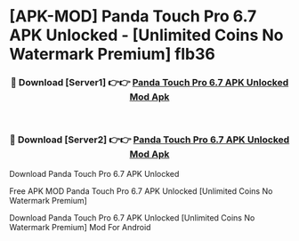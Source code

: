 # [APK-MOD] Panda Touch Pro 6.7 APK Unlocked - [Unlimited Coins No Watermark Premium] flb36



<div align="center">
<h3>🔴 Download [Server1] 👉👉 <a href="https://momento.my/?title=Panda_Touch_Pro_6.7_APK_Unlocked">Panda Touch Pro 6.7 APK Unlocked Mod Apk</a></h3><br>

<h3>🔴 Download [Server2] 👉👉 <a href="https://momento.my/?title=Panda_Touch_Pro_6.7_APK_Unlocked">Panda Touch Pro 6.7 APK Unlocked Mod Apk</a></h3>
</div>



Download Panda Touch Pro 6.7 APK Unlocked 

Free APK MOD Panda Touch Pro 6.7 APK Unlocked [Unlimited Coins No Watermark Premium]

Download Panda Touch Pro 6.7 APK Unlocked [Unlimited Coins No Watermark Premium] Mod For Android
